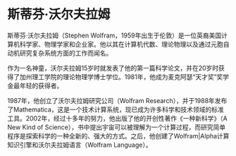 # 斯蒂芬·沃尔夫拉姆

斯蒂芬·沃尔夫拉姆（Stephen Wolfram，1959年出生于伦敦）是一位英裔美国计算机科学家、物理学家和企业家。他以其在计算机代数、理论物理以及通过元胞自动机研究复杂系统方面的工作而闻名。

作为一名神童，沃尔夫拉姆15岁时就发表了他的第一篇科学论文，并在20岁时获得了加州理工学院的理论物理学博士学位。1981年，他成为麦克阿瑟“天才奖”奖学金最年轻的获得者。

1987年，他创立了沃尔夫拉姆研究公司（Wolfram Research），并于1988年发布了Mathematica，这是一个技术计算系统，现已成为许多科学和技术领域的标准工具。2002年，经过十多年的努力，他出版了他的开创性著作《一种新科学》（A New Kind of Science），书中提出宇宙可以被理解为一个计算过程，而研究简单程序是探索科学的一种全新的、强大的方式。之后，他创建了Wolfram|Alpha计算知识引擎和沃尔夫拉姆语言（Wolfram Language）。

